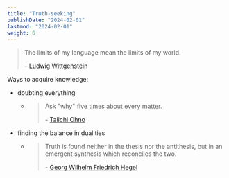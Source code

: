```yaml
---
title: "Truth-seeking"
publishDate: "2024-02-01"
lastmod: "2024-02-01"
weight: 6
---
```


> The limits of my language mean the limits of my world.
>
> \- [Ludwig Wittgenstein](https://www.goodreads.com/quotes/5475578-5-6-the-limits-of-my-language-mean-the-limits-of)

Ways to acquire knowledge:

- doubting everything

  - > Ask "why" five times about every matter.
    >
    > \- [Taiichi Ohno](https://quotefancy.com/quote/1754364/Taiichi-Ohno-Ask-why-five-times-about-every-matter)

- finding the balance in dualities

  - > Truth is found neither in the thesis nor the antithesis, but in an emergent
    > synthesis which reconciles the two.
    >
    > \- [Georg Wilhelm Friedrich Hegel](https://www.goodreads.com/quotes/130931-truth-is-found-neither-in-the-thesis-nor-the-antithesis)
